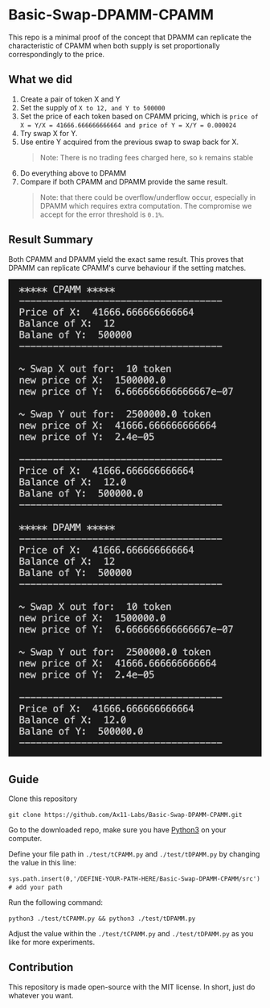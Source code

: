 # Basic-Swap-DPAMM-CPAMM

This repo is a minimal proof of the concept that DPAMM can replicate the characteristic of CPAMM when both supply is set proportionally correspondingly to the price.

## What we did

1. Create a pair of token X and Y
2. Set the supply of `X to 12, and Y to 500000`
3. Set the price of each token based on CPAMM pricing, which is `price of X = Y/X = 41666.666666666664 and price of Y = X/Y = 0.000024`
4. Try swap X for Y.
5. Use entire Y acquired from the previous swap to swap back for X.
   > Note: There is no trading fees charged here, so `k` remains stable
6. Do everything above to DPAMM
7. Compare if both CPAMM and DPAMM provide the same result.
   > Note: that there could be overflow/underflow occur, especially in DPAMM which requires extra computation. The compromise we accept for the error threshold is `0.1%`.

## Result Summary

Both CPAMM and DPAMM yield the exact same result. This proves that DPAMM can replicate CPAMM's curve behaviour if the setting matches.

![result](image.png)

## Guide

Clone this repository

`git clone https://github.com/Ax11-Labs/Basic-Swap-DPAMM-CPAMM.git`

Go to the downloaded repo, make sure you have [Python3](https://www.python.org/downloads/) on your computer.

Define your file path in `./test/tCPAMM.py` and `./test/tDPAMM.py` by changing the value in this line:

`sys.path.insert(0,'/DEFINE-YOUR-PATH-HERE/Basic-Swap-DPAMM-CPAMM/src') # add your path`

Run the following command:

`python3 ./test/tCPAMM.py && python3 ./test/tDPAMM.py`

Adjust the value within the `./test/tCPAMM.py` and `./test/tDPAMM.py` as you like for more experiments.

## Contribution

This repository is made open-source with the MIT license. In short, just do whatever you want.
